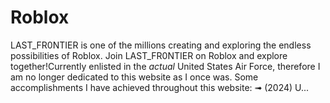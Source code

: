 # Roblox
LAST_FR0NTIER is one of the millions creating and exploring the endless possibilities of Roblox. Join LAST_FR0NTIER on Roblox and explore together!Currently enlisted in the *actual* United States Air Force, therefore I am no longer dedicated to this website as I once was.  Some accomplishments I have achieved throughout this website: ➟ (2024) U...
